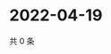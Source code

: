 # 2022-04-19

共 0 条

<!-- BEGIN WEIBO -->
<!-- 最后更新时间 Tue Apr 19 2022 11:20:09 GMT+0800 (China Standard Time) -->

<!-- END WEIBO -->

